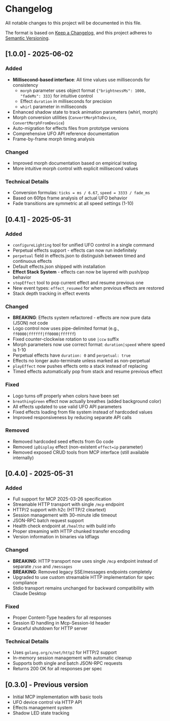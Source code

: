 # Changelog

All notable changes to this project will be documented in this file.

The format is based on [Keep a Changelog](https://keepachangelog.com/en/1.0.0/),
and this project adheres to [Semantic Versioning](https://semver.org/spec/v2.0.0.html).

## [1.0.0] - 2025-06-02

### Added
- **Millisecond-based interface**: All time values use milliseconds for consistency
  - `morph` parameter uses object format `{"brightnessMs": 1000, "fadeMs": 333}` for intuitive control
  - Effect `duration` in milliseconds for precision
  - `whirl` parameter in milliseconds
- Enhanced shadow state to track animation parameters (whirl, morph)
- Morph conversion utilities (`ConvertMorphToDevice`, `ConvertMorphFromDevice`)
- Auto-migration for effects files from prototype versions
- Comprehensive UFO API reference documentation
- Frame-by-frame morph timing analysis

### Changed
- Improved morph documentation based on empirical testing
- More intuitive morph control with explicit millisecond values

### Technical Details
- Conversion formulas: `ticks = ms / 6.67`, `speed = 3333 / fade_ms`
- Based on 60fps frame analysis of actual UFO behavior
- Fade transitions are symmetric at all speed settings (1-10)

## [0.4.1] - 2025-05-31

### Added
- `configureLighting` tool for unified UFO control in a single command
- Perpetual effects support - effects can now run indefinitely
- `perpetual` field in effects.json to distinguish between timed and continuous effects
- Default effects.json shipped with installation
- **Effect Stack System** - effects can now be layered with push/pop behavior
- `stopEffect` tool to pop current effect and resume previous one
- New event types: `effect_resumed` for when previous effects are restored
- Stack depth tracking in effect events

### Changed
- **BREAKING**: Effects system refactored - effects are now pure data (JSON) not code
- Logo control now uses pipe-delimited format (e.g., `ff0000|ffffff|ff0000|ffffff`)
- Fixed counter-clockwise rotation to use `|ccw` suffix
- Morph parameters now use correct format: `duration|speed` where speed is 1-10
- Perpetual effects have `duration: 0` and `perpetual: true`
- Effects no longer auto-terminate unless marked as non-perpetual
- `playEffect` now pushes effects onto a stack instead of replacing
- Timed effects automatically pop from stack and resume previous effect

### Fixed
- Logo turns off properly when colors have been set
- `breathingGreen` effect now actually breathes (added background color)
- All effects updated to use valid UFO API parameters
- Fixed effects loading from file system instead of hardcoded values
- Improved responsiveness by reducing separate API calls

### Removed
- Removed hardcoded seed effects from Go code
- Removed `ipDisplay` effect (non-existent `effect=ip` parameter)
- Removed exposed CRUD tools from MCP interface (still available internally)

## [0.4.0] - 2025-05-31

### Added
- Full support for MCP 2025-03-26 specification
- Streamable HTTP transport with single `/mcp` endpoint
- HTTP/2 support with h2c (HTTP/2 cleartext)
- Session management with 30-minute idle timeout
- JSON-RPC batch request support
- Health check endpoint at `/healthz` with build info
- Proper streaming with HTTP chunked transfer encoding
- Version information in binaries via ldflags

### Changed
- **BREAKING**: HTTP transport now uses single `/mcp` endpoint instead of separate `/sse` and `/messages`
- **BREAKING**: Removed legacy SSE/messages endpoints completely
- Upgraded to use custom streamable HTTP implementation for spec compliance
- Stdio transport remains unchanged for backward compatibility with Claude Desktop

### Fixed
- Proper Content-Type headers for all responses
- Session ID handling in Mcp-Session-Id header
- Graceful shutdown for HTTP server

### Technical Details
- Uses `golang.org/x/net/http2` for HTTP/2 support
- In-memory session management with automatic cleanup
- Supports both single and batch JSON-RPC requests
- Returns 200 OK for all responses per spec

## [0.3.0] - Previous version
- Initial MCP implementation with basic tools
- UFO device control via HTTP API
- Effects management system
- Shadow LED state tracking